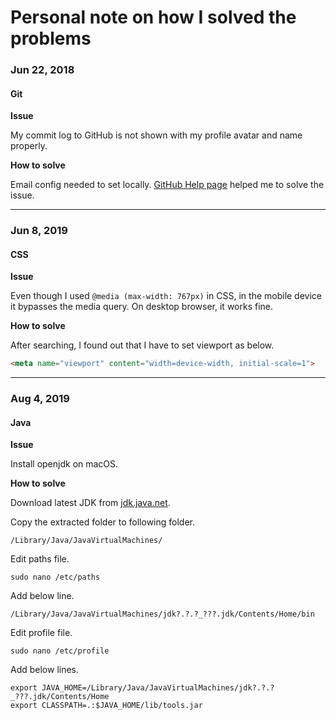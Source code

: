 # Personal note on how I solved the problems

### Jun 22, 2018

#### Git

**Issue**

My commit log to GitHub is not shown with my profile avatar and name properly.

**How to solve**

Email config needed to set locally.
[GitHub Help page](https://help.github.com/articles/setting-your-commit-email-address-in-git/)
 helped me to solve the issue.

********

### Jun 8, 2019

#### CSS

**Issue**

Even though I used `@media (max-width: 767px)` in CSS, in the mobile device it bypasses the media query. On desktop browser, it works fine.

**How to solve**

After searching, I found out that I have to set viewport as below.

```html
<meta name="viewport" content="width=device-width, initial-scale=1">
```

********

### Aug 4, 2019

#### Java

**Issue**

Install openjdk on macOS.

**How to solve**

Download latest JDK from [jdk.java.net](http://jdk.java.net).

Copy the extracted folder to following folder.
```
/Library/Java/JavaVirtualMachines/
```

Edit paths file.
```
sudo nano /etc/paths
```
Add below line.
```
/Library/Java/JavaVirtualMachines/jdk?.?.?_???.jdk/Contents/Home/bin
```

Edit profile file.
```
sudo nano /etc/profile
```
Add below lines.
```
export JAVA_HOME=/Library/Java/JavaVirtualMachines/jdk?.?.?_???.jdk/Contents/Home
export CLASSPATH=.:$JAVA_HOME/lib/tools.jar
```

